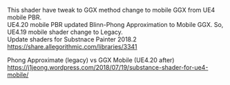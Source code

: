 This shader have tweak to GGX method change to mobile GGX from UE4 mobile PBR. </BR>
UE4.20 mobile PBR updated Blinn-Phong Approximation to Mobile GGX. So, UE4.19 mobile shader change to Legacy.</BR>
Update shaders for Substnace Painter 2018.2</BR>
https://share.allegorithmic.com/libraries/3341

Phong Approximate (legacy) vs GGX Mobile (UE4.20 after)</BR>
https://j1jeong.wordpress.com/2018/07/19/substance-shader-for-ue4-mobile/
